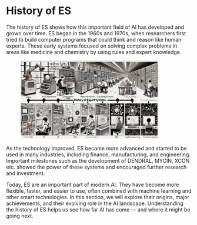 # History of ES

The history of ES shows how this important field of AI has developed and grown over time. ES began in the 1960s and 1970s, when researchers first tried to build computer programs that could think and reason like human experts. These early systems focused on solving complex problems in areas like medicine and chemistry by using rules and expert knowledge.

<div align="left"><figure><img src="../../../.gitbook/assets/es-history-of-expert-system-min.png" alt="" width="375"><figcaption></figcaption></figure></div>

As the technology improved, ES became more advanced and started to be used in many industries, including finance, manufacturing, and engineering. Important milestones such as the development of DENDRAL, MYCIN, XCON etc. showed the power of these systems and encouraged further research and investment.

Today, ES are an important part of modern AI. They have become more flexible, faster, and easier to use, often combined with machine learning and other smart technologies. In this section, we will explore their origins, major achievements, and their evolving role in the AI landscape. Understanding the history of ES helps us see how far AI has come — and where it might be going next.
